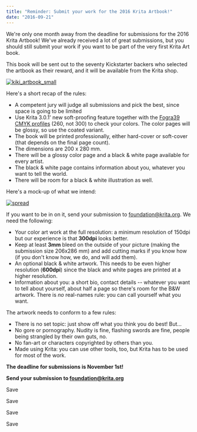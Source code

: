 ```yaml
---
title: "Reminder: Submit your work for the 2016 Krita Artbook!"
date: "2016-09-21"
---
```


We're only one month away from the deadline for submissions for the 2016 Krita Artbook! We've already received a lot of great submissions, but you should still submit your work if you want to be part of the very first Krita Art book.

This book will be sent out to the seventy Kickstarter backers who selected the artbook as their reward, and it will be available from the Krita shop.

[![kiki_artbook_small](../images/kiki_artbook_small.png)](https://krita.org/wp-content/uploads/2016/06/kiki_artbook_small.png)

Here's a short recap of the rules:

- A competent jury will judge all submissions and pick the best, since space is going to be limited
- Use Krita 3.0.1' new soft-proofing feature together with the [Fogra39 CMYK profiles](http://www.color.org/registry/index.xalter) (260, not 300) to check your colors. The color pages will be glossy, so use the coated variant.
- The book will be printed professionally, either hard-cover or soft-cover (that depends on the final page count).
- The dimensions are 200 x 280 mm.
- There will be a glossy color page and a black & white page available for every artist.
- The black & white page contains information about you, whatever you want to tell the world.
- There will be room for a black & white illustration as well.

Here's a mock-up of what we intend:

[![spread](../images/spread-1024x718.png)](https://krita.org/wp-content/uploads/2016/06/spread.png)

If you want to be in on it, send your submission to foundation@krita.org. We need the following:

- Your color art work at the full resolution: a minimum resolution of 150dpi but our experience is that **300dpi** looks better.
- Keep at least **3mm** bleed on the outside of your picture (making the submission size 206x286 mm) and add cutting marks if you know how (if you don't know how, we do, and will add them).
- An optional black & white artwork. This needs to be even higher resolution (**600dpi**) since the black and white pages are printed at a higher resolution.
- Information about you: a short bio, contact details -- whatever you want to tell about yourself, about half a page so there's room for the B&W artwork. There is _no_ real-names rule: you can call yourself what you want.

The artwork needs to conform to a few rules:

- There is no set topic: just show off what you think you do best! But...
- No gore or pornography. Nudity is fine, flashing swords are fine, people being strangled by their own guts, no.
- No fan-art or characters copyrighted by others than you.
- Made using Krita: you can use other tools, too, but Krita has to be used for most of the work.

**The deadline for submissions is November 1st!**

**Send your submission to foundation@krita.org**

Save

Save

Save

Save
